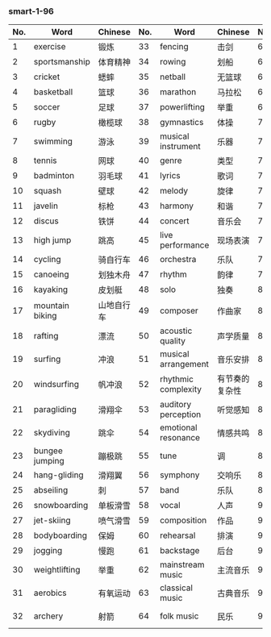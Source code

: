 ### smart-1-96

| No. | Word | Chinese | No. | Word | Chinese | No. | Word | Chinese |
|-----|------|---------|-----|------|---------|-----|------|---------|
| 1 | exercise | 锻炼 | 33 | fencing | 击剑 | 65 | audience | 观众 |
| 2 | sportsmanship | 体育精神 | 34 | rowing | 划船 | 66 | performance | 表现 |
| 3 | cricket | 蟋蟀 | 35 | netball | 无篮球 | 67 | art | 艺术 |
| 4 | basketball | 篮球 | 36 | marathon | 马拉松 | 68 | culture | 文化 |
| 5 | soccer | 足球 | 37 | powerlifting | 举重 | 69 | masterpiece | 杰作 |
| 6 | rugby | 橄榄球 | 38 | gymnastics | 体操 | 70 | exhibit | 展览 |
| 7 | swimming | 游泳 | 39 | musical instrument | 乐器 | 71 | gallery | 画廊 |
| 8 | tennis | 网球 | 40 | genre | 类型 | 72 | sculpture | 雕塑 |
| 9 | badminton | 羽毛球 | 41 | lyrics | 歌词 | 73 | portrait | 肖像 |
| 10 | squash | 壁球 | 42 | melody | 旋律 | 74 | landscape | 景观 |
| 11 | javelin | 标枪 | 43 | harmony | 和谐 | 75 | abstract | 抽象的 |
| 12 | discus | 铁饼 | 44 | concert | 音乐会 | 76 | canvas | 帆布 |
| 13 | high jump | 跳高 | 45 | live performance | 现场表演 | 77 | sketch | 草图 |
| 14 | cycling | 骑自行车 | 46 | orchestra | 乐队 | 78 | texture | 质地 |
| 15 | canoeing | 划独木舟 | 47 | rhythm | 韵律 | 79 | motif | 主题 |
| 16 | kayaking | 皮划艇 | 48 | solo | 独奏 | 80 | aesthetic | 审美的 |
| 17 | mountain biking | 山地自行车 | 49 | composer | 作曲家 | 81 | art appreciation | 艺术赞赏 |
| 18 | rafting | 漂流 | 50 | acoustic quality | 声学质量 | 82 | artefact | 人工制品 |
| 19 | surfing | 冲浪 | 51 | musical arrangement | 音乐安排 | 83 | visual art | 视觉艺术 |
| 20 | windsurfing | 帆冲浪 | 52 | rhythmic complexity | 有节奏的复杂性 | 84 | fine arts | 美术 |
| 21 | paragliding | 滑翔伞 | 53 | auditory perception | 听觉感知 | 85 | literary art | 文学艺术 |
| 22 | skydiving | 跳伞 | 54 | emotional resonance | 情感共鸣 | 86 | performance art | 表演艺术 |
| 23 | bungee jumping | 蹦极跳 | 55 | tune | 调 | 87 | choreograph | 编舞 |
| 24 | hang-gliding | 滑翔翼 | 56 | symphony | 交响乐 | 88 | dance | 舞蹈 |
| 25 | abseiling | 刺 | 57 | band | 乐队 | 89 | drama | 戏剧 |
| 26 | snowboarding | 单板滑雪 | 58 | vocal | 人声 | 90 | crafts | 工艺 |
| 27 | jet-skiing | 喷气滑雪 | 59 | composition | 作品 | 91 | mural | 壁画 |
| 28 | bodyboarding | 保姆 | 60 | rehearsal | 排演 | 92 | venue | 场地 |
| 29 | jogging | 慢跑 | 61 | backstage | 后台 | 93 | inspiration | 灵感 |
| 30 | weightlifting | 举重 | 62 | mainstream music | 主流音乐 | 94 | expression | 表达 |
| 31 | aerobics | 有氧运动 | 63 | classical music | 古典音乐 | 95 | drama performance | 戏剧表演 |
| 32 | archery | 射箭 | 64 | folk music | 民乐 | 96 | scenic design | 风景设计 |